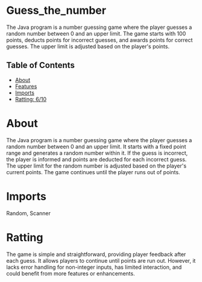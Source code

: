 # Guess_the_number

The Java program is a number guessing game where the player guesses a random number between 0 and an upper limit. The game starts with 100 points, deducts points for incorrect guesses, and awards points for correct guesses. The upper limit is adjusted based on the player's points.

## Table of Contents

- [About](#about)
- [Features](#features)
- [Imports](#Imports)
- [Ratting: 6/10](#Ratting)

# About

The Java program is a number guessing game where the player guesses a random number between 0 and an upper limit. It starts with a fixed point range and generates a random number within it. If the guess is incorrect, the player is informed and points are deducted for each incorrect guess. The upper limit for the random number is adjusted based on the player's current points. The game continues until the player runs out of points.

# Imports

Random, Scanner

# Ratting

The game is simple and straightforward, providing player feedback after each guess. It allows players to continue until points are run out. However, it lacks error handling for non-integer inputs, has limited interaction, and could benefit from more features or enhancements.
